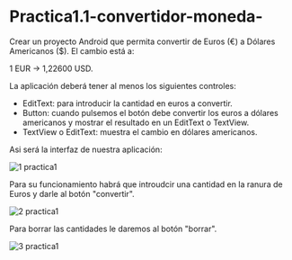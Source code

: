 # Practica1.1-convertidor-moneda-
Crear un proyecto Android que permita convertir de Euros (€) a Dólares Americanos ($). El cambio está a:

1 EUR → 1,22600 USD.

La aplicación deberá tener al menos los siguientes controles:
- EditText: para introducir la cantidad en euros a convertir.
- Button: cuando pulsemos el botón debe convertir los euros a dólares americanos y mostrar el resultado en un EditText o TextView.
- TextView o EditText: muestra el cambio en dólares americanos.

Asi será la interfaz de nuestra aplicación:


![1 practica1](https://user-images.githubusercontent.com/35973932/50047962-35e9ad80-00b8-11e9-8e6b-c905012c98d2.PNG)

Para su funcionamiento habrá que introudcir una cantidad en  la ranura de Euros y darle al botón "convertir".

![2 practica1](https://user-images.githubusercontent.com/35973932/50047963-384c0780-00b8-11e9-9b72-fc0737105297.PNG)

Para borrar las cantidades le daremos al botón "borrar".

![3 practica1](https://user-images.githubusercontent.com/35973932/50047964-3a15cb00-00b8-11e9-87f9-5bf96230a608.PNG)
